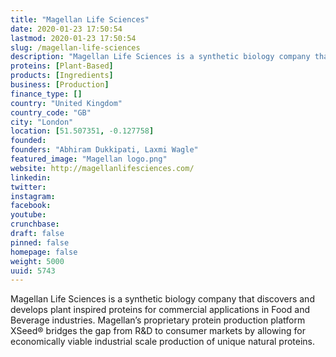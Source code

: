```yaml
---
title: "Magellan Life Sciences"
date: 2020-01-23 17:50:54
lastmod: 2020-01-23 17:50:54
slug: /magellan-life-sciences
description: "Magellan Life Sciences is a synthetic biology company that discovers and develops plant inspired proteins for commercial applications in Food and Beverage industries. Magellan’s proprietary protein production platform XSeed® bridges the gap from R&D to consumer markets by allowing for economically viable industrial scale production of unique natural proteins."
proteins: [Plant-Based]
products: [Ingredients]
business: [Production]
finance_type: []
country: "United Kingdom"
country_code: "GB"
city: "London"
location: [51.507351, -0.127758]
founded: 
founders: "Abhiram Dukkipati, Laxmi Wagle"
featured_image: "Magellan logo.png"
website: http://magellanlifesciences.com/
linkedin: 
twitter: 
instagram: 
facebook: 
youtube: 
crunchbase: 
draft: false
pinned: false
homepage: false
weight: 5000
uuid: 5743
---
```

Magellan Life Sciences is a synthetic biology company that discovers and develops plant inspired proteins for commercial applications in Food and Beverage industries. Magellan’s proprietary protein production platform XSeed® bridges the gap from R&D to consumer markets by allowing for economically viable industrial scale production of unique natural proteins.
